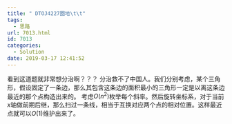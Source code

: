 ```yaml
---
title: " DTOJ4227圈地\t\t"
tags:
  - 思路
url: 7013.html
id: 7013
categories:
  - Solution
date: 2019-03-17 12:41:52
---
```


看到这道题就非常想分治啊？？？ 分治救不了中国人。我们分别考虑，某个三角形，假设固定了一条边，那么其包含这条边的面积最小的三角形一定是以离这条边最近的那个点构造出来的。 考虑$O(n^2)$枚举每个斜率。然后旋转坐标系，对于当前$x$轴做前期后继，那么扫过一条线，相当于互换对应两个点的相对位置。这样最近点就可以$O(1)$维护出来了。